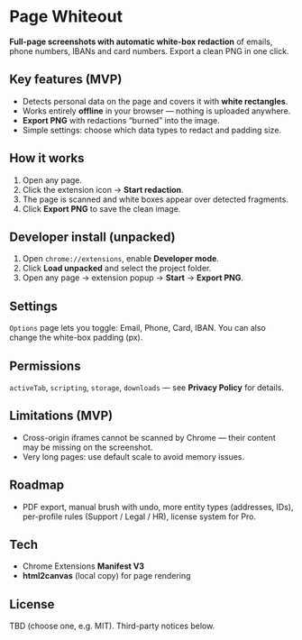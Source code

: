 # Page Whiteout
**Full-page screenshots with automatic white-box redaction** of emails, phone numbers, IBANs and card numbers. Export a clean PNG in one click.

## Key features (MVP)
- Detects personal data on the page and covers it with **white rectangles**.
- Works entirely **offline** in your browser — nothing is uploaded anywhere.
- **Export PNG** with redactions “burned” into the image.
- Simple settings: choose which data types to redact and padding size.

## How it works
1. Open any page.  
2. Click the extension icon → **Start redaction**.  
3. The page is scanned and white boxes appear over detected fragments.  
4. Click **Export PNG** to save the clean image.

## Developer install (unpacked)
1. Open `chrome://extensions`, enable **Developer mode**.  
2. Click **Load unpacked** and select the project folder.  
3. Open any page → extension popup → **Start** → **Export PNG**.

## Settings
`Options` page lets you toggle: Email, Phone, Card, IBAN. You can also change the white-box padding (px).

## Permissions
`activeTab`, `scripting`, `storage`, `downloads` — see **Privacy Policy** for details.

## Limitations (MVP)
- Cross-origin iframes cannot be scanned by Chrome — their content may be missing on the screenshot.
- Very long pages: use default scale to avoid memory issues.

## Roadmap
- PDF export, manual brush with undo, more entity types (addresses, IDs), per-profile rules (Support / Legal / HR), license system for Pro.

## Tech
- Chrome Extensions **Manifest V3**
- **html2canvas** (local copy) for page rendering

## License
TBD (choose one, e.g. MIT). Third-party notices below.